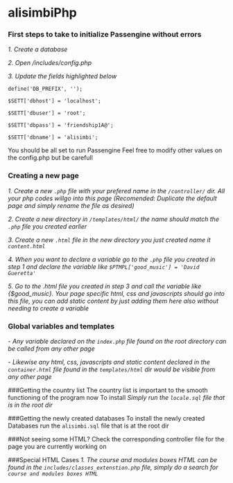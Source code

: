 # alisimbiPhp

### First steps to take to initialize Passengine without errors  


*1. Create a database*

*2. Open /includes/config.php*

*3. Update the fields highlighted below*


`define('DB_PREFIX', '');	` 

`$SETT['dbhost'] = 'localhost'; `

`$SETT['dbuser'] = 'root'; `

`$SETT['dbpass'] = 'friendship1A@'; `

`$SETT['dbname'] = 'alisimbi';`

You should be all set to run Passengine
Feel free to modify other values on the config.php but be carefull

### Creating a new page
*1. Create a new `.php` file with your prefered name in the `/controller/` dir. All your php codes willgo into this page (Recomended: Duplicate the default page and simply rename the file as desired)*

*2. Create a new directory in `/templates/html/` the name should match the `.php` file you created earlier*

*3. Create a new `.html` file in the new directory you just created name it `content.html`*

*4. When you want to declare a variable go to the `.php` file you created in step 1 and declare the variable like `$PTMPL['good_music'] = 'David Gueretta'`*

*5. Go to the .html file you created in step 3 and call the variable like {$good_music}. Your page specific html, css and javascripts should go into this file, you can add static content by just adding them here also without needing to create a variable*

### Global variables and templates
*- Any variable declared on the `index.php` file found on the root directory can be called from any other page*

*- Likewise any html, css, javascripts and static content declared in the `container.html` file found in the `templates/html` dir would be visible from any other page*

###Getting the country list
The country list is important to the smooth functioning of the program now
To install *Simply run the `locale.sql` file that is in the root dir*

###Getting the newly created databases
To install the newly created Databases run the `alisimbi.sql` file that is at the root dir

###Not seeing some HTML?
Check the corresponding controller file for the page you are currently working on

###Special HTML Cases
*1. The course and modules boxes HTML can be found in the `includes/classes_extenstion.php` file, simply do a search for `course and modules boxes HTML`*